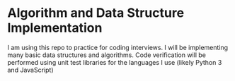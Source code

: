 # Algorithm and Data Structure Implementation

I am using this repo to practice for coding interviews. I will be implementing many basic data structures and algorithms. Code verification will be performed using unit test libraries for the languages I use (likely Python 3 and JavaScript)
